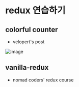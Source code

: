 # redux 연습하기

## colorful counter

- velopert's post

![image](https://user-images.githubusercontent.com/52696993/105122875-63687700-5b1a-11eb-9002-4c48e1fc1e58.png)

## vanilla-redux

- nomad coders' redux course
